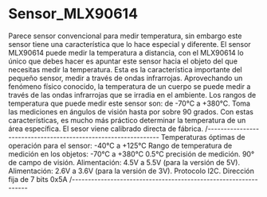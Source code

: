 # Sensor_MLX90614
Parece sensor convencional para medir temperatura, sin embargo este sensor tiene una característica que lo hace especial y diferente. 
El sensor MLX90614 puede medir la temperatura a distancia, con el MLX90614 lo único que debes hacer es apuntar este sensor hacia el objeto del que necesitas medir la temperatura.
Esta es la característica importante del pequeño sensor, medir a través de ondas infrarrojas. Aprovechando un fenómeno físico conocido, la temperatura de un cuerpo se puede medir a través de las ondas infrarrojas que se irradia en el ambiente.
Los rangos de temperatura que puede medir este sensor son: de -70°C a +380°C.
Toma las mediciones en ángulos de visión hasta por sobre 90 grados.
Con estas características, es mucho más práctico determinar la temperatura de un área específica.
El sesor viene calibrado directa de fábrica.
/---------------------------------------------------------------
Temperaturas óptimas de operación para el sensor: -40°C a +125°C
Rango de temperatura de medición en los objetos: -70°C a +380°C
0.5°C precisión de medición.
90° de campo de visión.
Alimentación: 4.5V a 5.5V (para la versión de 5V).
Alimentación: 2.6V a 3.6V (para la versión de 3V).
Protocolo I2C. Dirección fija de 7 bits 0x5A
/----------------------------------------------------------------
